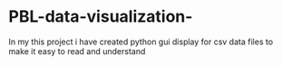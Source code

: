 # PBL-data-visualization-

In my this project i have created python gui display for csv data files to make it easy to read and understand  
